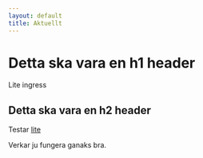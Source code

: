 ```yaml
---
layout: default
title: Aktuellt
---
```


Detta ska vara en h1 header
=========================

Lite ingress

Detta ska vara en h2 header
---------------------------

Testar [lite]


Verkar ju fungera ganaks bra.

[lite]:http://sunet.se
